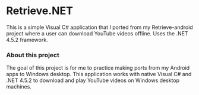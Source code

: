 # Retrieve.NET
This is a simple Visual C# application that I ported from my Retrieve-android project where a user can download YouTube videos offline. Uses the .NET 4.5.2 framework.

### About this project
The goal of this project is for me to practice making ports from my Android apps to Windows desktop. This application works with native Visual C# and .NET 4.5.2 to download and play YouTube videos on Windows desktop machines.
